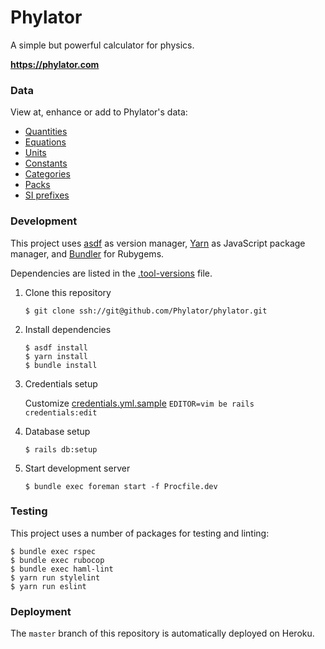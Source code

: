 # Phylator

A simple but powerful calculator for physics.

**https://phylator.com**

### Data

View at, enhance or add to Phylator's data:

* [Quantities](https://github.com/Phylator/data/blob/master/quantities.json)
* [Equations](https://github.com/Phylator/data/blob/master/equations.json)
* [Units](https://github.com/Phylator/data/blob/master/units.json)
* [Constants](https://github.com/Phylator/data/blob/master/constants.json)
* [Categories](https://github.com/Phylator/data/blob/master/categories.json)
* [Packs](https://github.com/Phylator/data/blob/master/packs.json)
* [SI prefixes](https://github.com/Phylator/data/blob/master/si_prefixes.json)

### Development

This project uses [asdf](https://github.com/asdf-vm/asdf) as version manager, [Yarn](https://github.com/yarnpkg/yarn) as JavaScript package manager, and [Bundler](https://github.com/bundler/bundler) for Rubygems.

Dependencies are listed in the [.tool-versions](.tool-versions) file.

1. Clone this repository

    `$ git clone ssh://git@github.com/Phylator/phylator.git`

2. Install dependencies

    ```
    $ asdf install
    $ yarn install
    $ bundle install
    ```

3. Credentials setup

    Customize [credentials.yml.sample](config/credentials.yml.sample)
    `EDITOR=vim be rails credentials:edit`

4. Database setup

    `$ rails db:setup`

5. Start development server

    `$ bundle exec foreman start -f Procfile.dev`

### Testing

This project uses a number of packages for testing and linting:

```
$ bundle exec rspec
$ bundle exec rubocop
$ bundle exec haml-lint
$ yarn run stylelint
$ yarn run eslint
```

### Deployment

The `master` branch of this repository is automatically deployed on Heroku.
